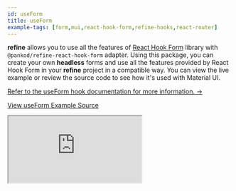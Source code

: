 ```yaml
---
id: useForm
title: useForm
example-tags: [form,mui,react-hook-form,refine-hooks,react-router]
---
```


**refine** allows you to use all the features of [React Hook Form](https://react-hook-form.com/) library with `@pankod/refine-react-hook-form` adapter. Using this package, you can create your own **headless** forms and use all the features provided by React Hook Form in your **refine** project in a compatible way. You can view the live example or review the source code to see how it's used with Material UI.

[Refer to the useForm hook documentation for more information. →](/docs/packages/documentation/react-hook-form/useForm)

[View useForm Example Source](https://github.com/pankod/refine/tree/master/examples/form/mui/useForm)

<iframe loading="lazy" src="https://stackblitz.com//github/pankod/refine/tree/master/examples/form/mui/useForm?embed=1&view=preview&theme=dark&preset=node"
    style={{width: "100%", height:"80vh", border: "0px", borderRadius: "8px", overflow:"hidden"}}
    title="mui-use-form"
></iframe>
